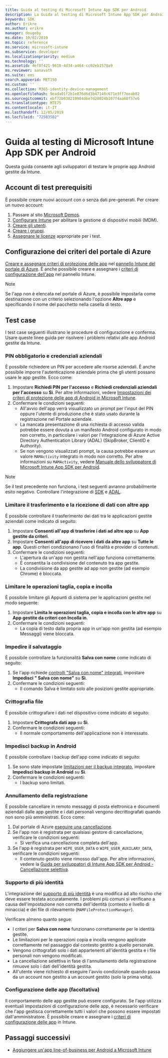 ```yaml
---
title: Guida al testing di Microsoft Intune App SDK per Android
description: La Guida al testing di Microsoft Intune App SDK per Android è utile per testare le app Android gestite da Intune.
keywords: SDK
author: Erikre
ms.author: erikre
manager: dougeby
ms.date: 10/02/2019
ms.topic: reference
ms.service: microsoft-intune
ms.subservice: developer
ms.localizationpriority: medium
ms.technology: ''
ms.assetid: 4ef8f421-9610-4d34-a464-cc02eb1578a9
ms.reviewer: aanavath
ms.suite: ems
search.appverid: MET150
ms.custom: ''
ms.collection: M365-identity-device-management
ms.openlocfilehash: 9eada01f2b1e876d6d3b47140c671e3ff7eeab02
ms.sourcegitcommit: ebf72b038219904d6e7d20024b107f4aa68f57e6
ms.translationtype: MTE75
ms.contentlocale: it-IT
ms.lasthandoff: 12/05/2019
ms.locfileid: "72503502"
---
```

# <a name="microsoft-intune-app-sdk-for-android-testing-guide"></a>Guida al testing di Microsoft Intune App SDK per Android

Questa guida consente agli sviluppatori di testare le proprie app Android gestite da Intune.  

## <a name="prerequisite-test-accounts"></a>Account di test prerequisiti
È possibile creare nuovi account con o senza dati pre-generati. Per creare un nuovo account:
1. Passare al sito [Microsoft Demos](https://demos.microsoft.com/environments/create/tenant). 
2. [Configurare Intune](../fundamentals/setup-steps.md) per abilitare la gestione di dispositivi mobili (MDM).
3. [Creare gli utenti](../fundamentals/users-add.md).
4. [Creare i gruppi](../fundamentals/groups-add.md).
5. [Assegnare le licenze](../fundamentals/licenses-assign.md) appropriate per i test.


## <a name="azure-portal-policy-configuration"></a>Configurazione dei criteri del portale di Azure
[Creare e assegnare criteri di protezione delle app](../apps/app-protection-policies.md) nel [pannello Intune del portale di Azure](https://portal.azure.com/?feature.customportal=false#blade/Microsoft_Intune_Apps/MainMenu/14/selectedMenuItem/Overview). È anche possibile creare e assegnare i [criteri di configurazione dell'app](../apps/app-configuration-policies-overview.md) nel pannello Intune.

> [!NOTE]
> Se l'app non è elencata nel portale di Azure, è possibile impostarla come destinazione con un criterio selezionando l'opzione **Altre app** e specificando il nome del pacchetto nella casella di testo.

## <a name="test-cases"></a>Test case

I test case seguenti illustrano le procedure di configurazione e conferma. Usare queste linee guida per risolvere i problemi relativi alle app Android gestite da Intune.

### <a name="required-pin-and-corporate-credentials"></a>PIN obbligatorio e credenziali aziendali

È possibile richiedere un PIN per accedere alle risorse aziendali. È anche possibile imporre l'autenticazione aziendale prima che gli utenti possano usare le app gestite. Ecco come:

1. Impostare **Richiedi PIN per l'accesso** e **Richiedi credenziali aziendali per l'accesso** su **Sì**. Per altre informazioni, vedere [Impostazioni dei criteri di protezione delle app di Android in Microsoft Intune](../apps/app-protection-policy-settings-android.md#access-requirements).
2. Confermare le condizioni seguenti:
    - All'avvio dell'app verrà visualizzato un prompt per l'input del PIN oppure l'utente di produzione che è stato usato durante la registrazione nel Portale aziendale.
    - La mancata presentazione di una richiesta di accesso valida potrebbe essere dovuta a un manifesto Android configurato in modo non corretto, in particolare i valori per l'integrazione di Azure Active Directory Authentication Library (ADAL) (SkipBroker, ClientID e Authority).
    - Se non vengono visualizzati prompt, la causa potrebbe essere un valore `MAMActivity` integrato in modo non corretto. Per altre informazioni su `MAMActivity`, vedere [Manuale dello sviluppatore di Microsoft Intune App SDK per Android](app-sdk-android.md).

> [!NOTE] 
> Se il test precedente non funziona, i test seguenti avranno probabilmente esito negativo. Controllare l'integrazione di [SDK](app-sdk-android.md##sdk-integration) e [ADAL](app-sdk-android.md#configure-azure-active-directory-authentication-library-adal).

### <a name="restrict-transferring-and-receiving-data-with-other-apps"></a>Limitare il trasferimento e la ricezione di dati con altre app
È possibile controllare il trasferimento dei dati tra le applicazioni gestite aziendali come indicato di seguito:

1. Impostare **Consenti all'app di trasferire i dati ad altre app** su **App gestite da criteri**.
2. Impostare **Consenti all'app di ricevere i dati da altre app** su **Tutte le app**. Questi criteri condizionano l'uso di finalità e provider di contenuti.
3. Confermare le condizioni seguenti:
    - L'apertura da un'app non gestita nell'app funziona correttamente.
    - È consentita la condivisione del contenuto tra app gestite.
    - La condivisione da app gestite ad app non gestite (ad esempio Chrome) è bloccata.

### <a name="restrict-cut-copy-and-paste"></a>Limitare le operazioni taglia, copia e incolla
È possibile limitare gli Appunti di sistema per le applicazioni gestite nel modo seguente:

1. Impostare **Limita le operazioni taglia, copia e incolla con le altre app** su **App gestite da criteri con Incolla in**.
2. Confermare le condizioni seguenti:
    - La copia di testo dalla propria app in un'app non gestita (ad esempio Messaggi) viene bloccata.

### <a name="prevent-save"></a>Impedire il salvataggio
È possibile controllare la funzionalità **Salva con nome** come indicato di seguito:

1. Se l'app richiede [controlli "Salva con nome" integrati](app-sdk-android.md#example-determine-if-saving-to-device-or-cloud-storage-is-permitted), impostare **Impedisci " Salva con nome"** su **Sì**.
2. Confermare le condizioni seguenti:
    - Il comando Salva è limitato solo alle posizioni gestite appropriate.

### <a name="file-encryption"></a>Crittografia file
È possibile crittografare i dati nel dispositivo come indicato di seguito:

1. Impostare **Crittografa dati app** su **Sì**.
2. Confermare le condizioni seguenti:
    - Il normale comportamento dell'applicazione non è interessato.

### <a name="prevent-android-backups"></a>Impedisci backup in Android
È possibile controllare i backup dell'app come indicato di seguito:

1. Se sono state impostate [limitazioni per il backup integrato](app-sdk-android.md#protecting-backup-data), impostare **Impedisci backup in Android** su **Sì**.
2. Confermare le condizioni seguenti:
    - I backup sono limitati.

### <a name="unenrollment"></a>Annullamento della registrazione
È possibile cancellare in remoto messaggi di posta elettronica e documenti aziendali dalle app gestite e i dati personali vengono decrittografati quando non sono più amministrati. Ecco come:

1. Dal portale di Azure [eseguire una cancellazione](../apps/apps-selective-wipe.md).
2. Se l'app non è registrata per qualsiasi gestore di cancellazione, verificare le condizioni seguenti:
    - Si verifica una cancellazione completa dell'app.
3. Se l'app è registrata per `WIPE_USER_DATA` o `WIPE_USER_AUXILARY_DATA`, verificare le condizioni seguenti:
    - Il contenuto gestito viene rimosso dall'app. Per altre informazioni, vedere la [Guida per sviluppatori di Intune App SDK per Android - Cancellazione selettiva](app-sdk-android.md#selective-wipe).

### <a name="multi-identity-support"></a>Supporto di più identità
L'integrazione del [supporto di più identità](app-sdk-android.md#multi-identity-optional) è una modifica ad alto rischio che deve essere testata accuratamente. I problemi più comuni si verificano a causa dell'impostazione non corretta dell'identità (contesto e livello di minaccia) e dei file di rilevamento (`MAMFileProtectionManager`).

Verificare almeno quanto segue:

- I criteri per **Salva con nome** funzionano correttamente per le identità gestite.
- Le limitazioni per le operazioni copia e incolla vengono applicate correttamente nel passaggio dal contesto gestito a quello personale.
- Vengono crittografati solo i dati appartenenti all'identità gestita e i file personali non vengono modificati.
- La cancellazione selettiva in fase di l'annullamento della registrazione rimuove solo i dati dell'identità gestita.
- All'utente viene richiesto di eseguire l'avvio condizionale quando passa da un account non gestito a un account gestito (solo la prima volta).

### <a name="app-configuration-optional"></a>Configurazione delle app (facoltativa)
Il comportamento delle app gestite può essere configurato. Se l'app utilizza eventuali impostazioni di configurazione delle app, è necessario verificare che l'app gestisca correttamente tutti i valori che possono essere impostati dall'amministratore. È possibile creare e assegnare i [criteri di configurazione delle app](../apps/app-configuration-policies-overview.md) in Intune.

## <a name="next-steps"></a>Passaggi successivi

- [Aggiungere un'app line-of-business per Android a Microsoft Intune](../apps/lob-apps-android.md)
